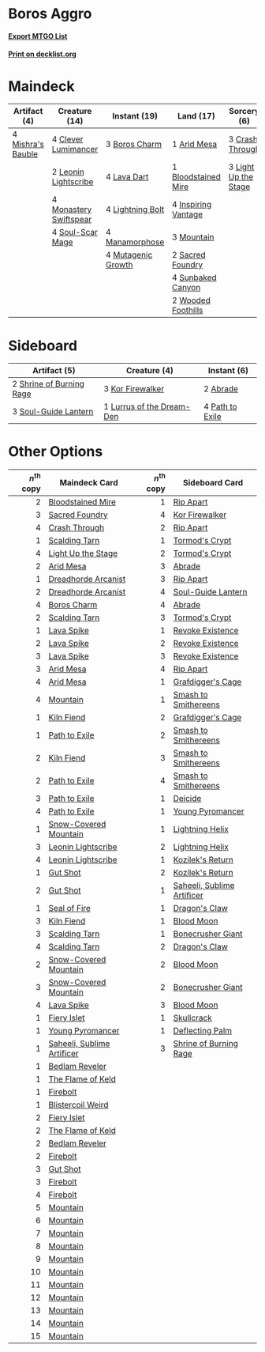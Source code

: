 # Boros Aggro

#### [Export MTGO List](../collection/Boros%20Aggro/Boros%20Aggro.txt)
#### [Print on decklist.org](http://decklist.org/?deckmain=1%09Arid%20Mesa%0A1%09Bloodstained%20Mire%0A3%09Boros%20Charm%0A4%09Clever%20Lumimancer%0A3%09Crash%20Through%0A4%09Inspiring%20Vantage%0A4%09Lava%20Dart%0A2%09Leonin%20Lightscribe%0A3%09Light%20Up%20the%20Stage%0A4%09Lightning%20Bolt%0A4%09Manamorphose%0A4%09Mishra's%20Bauble%0A4%09Monastery%20Swiftspear%0A3%09Mountain%0A4%09Mutagenic%20Growth%0A2%09Sacred%20Foundry%0A4%09Soul-Scar%20Mage%0A4%09Sunbaked%20Canyon%0A2%09Wooded%20Foothills&deckside=2%09Abrade%0A3%09Kor%20Firewalker%0A1%09Lurrus%20of%20the%20Dream-Den%0A4%09Path%20to%20Exile%0A2%09Shrine%20of%20Burning%20Rage%0A3%09Soul-Guide%20Lantern)
# Maindeck

|                                        Artifact (4)                                        |                                          Creature (14)                                          |                                        Instant (19)                                         |                                          Land (17)                                           |                                          Sorcery (6)                                          |
|--------------------------------------------------------------------------------------------|-------------------------------------------------------------------------------------------------|---------------------------------------------------------------------------------------------|----------------------------------------------------------------------------------------------|-----------------------------------------------------------------------------------------------|
|4 [Mishra's Bauble](http://gatherer.wizards.com/Pages/Card/Details.aspx?multiverseid=122122)|4 [Clever Lumimancer](http://gatherer.wizards.com/Pages/Card/Details.aspx?multiverseid=513487)   |3 [Boros Charm](http://gatherer.wizards.com/Pages/Card/Details.aspx?multiverseid=442188)     |1 [Arid Mesa](http://gatherer.wizards.com/Pages/Card/Details.aspx?multiverseid=405092)        |3 [Crash Through](http://gatherer.wizards.com/Pages/Card/Details.aspx?multiverseid=430777)     |
|                                                                                            |2 [Leonin Lightscribe](http://gatherer.wizards.com/Pages/Card/Details.aspx?multiverseid=513497)  |4 [Lava Dart](http://gatherer.wizards.com/Pages/Card/Details.aspx?multiverseid=29766)        |1 [Bloodstained Mire](http://gatherer.wizards.com/Pages/Card/Details.aspx?multiverseid=405094)|3 [Light Up the Stage](http://gatherer.wizards.com/Pages/Card/Details.aspx?multiverseid=457251)|
|                                                                                            |4 [Monastery Swiftspear](http://gatherer.wizards.com/Pages/Card/Details.aspx?multiverseid=438706)|4 [Lightning Bolt](http://gatherer.wizards.com/Pages/Card/Details.aspx?multiverseid=806)     |4 [Inspiring Vantage](http://gatherer.wizards.com/Pages/Card/Details.aspx?multiverseid=417819)|                                                                                               |
|                                                                                            |4 [Soul-Scar Mage](http://gatherer.wizards.com/Pages/Card/Details.aspx?multiverseid=426850)      |4 [Manamorphose](http://gatherer.wizards.com/Pages/Card/Details.aspx?multiverseid=370568)    |3 [Mountain](http://gatherer.wizards.com/Pages/Card/Details.aspx?multiverseid=439859)         |                                                                                               |
|                                                                                            |                                                                                                 |4 [Mutagenic Growth](http://gatherer.wizards.com/Pages/Card/Details.aspx?multiverseid=397717)|2 [Sacred Foundry](http://gatherer.wizards.com/Pages/Card/Details.aspx?multiverseid=405106)   |                                                                                               |
|                                                                                            |                                                                                                 |                                                                                             |4 [Sunbaked Canyon](http://gatherer.wizards.com/Pages/Card/Details.aspx?multiverseid=464196)  |                                                                                               |
|                                                                                            |                                                                                                 |                                                                                             |2 [Wooded Foothills](http://gatherer.wizards.com/Pages/Card/Details.aspx?multiverseid=405116) |                                                                                               |


# Sideboard

|                                           Artifact (5)                                            |                                            Creature (4)                                            |                                       Instant (6)                                        |
|---------------------------------------------------------------------------------------------------|----------------------------------------------------------------------------------------------------|------------------------------------------------------------------------------------------|
|2 [Shrine of Burning Rage](http://gatherer.wizards.com/Pages/Card/Details.aspx?multiverseid=218018)|3 [Kor Firewalker](http://gatherer.wizards.com/Pages/Card/Details.aspx?multiverseid=442010)         |2 [Abrade](http://gatherer.wizards.com/Pages/Card/Details.aspx?multiverseid=430772)       |
|3 [Soul-Guide Lantern](http://gatherer.wizards.com/Pages/Card/Details.aspx?multiverseid=476488)    |1 [Lurrus of the Dream-Den](http://gatherer.wizards.com/Pages/Card/Details.aspx?multiverseid=479746)|4 [Path to Exile](http://gatherer.wizards.com/Pages/Card/Details.aspx?multiverseid=220511)|


# Other Options

|*n*<sup>th</sup> copy|                                            Maindeck Card                                            |*n*<sup>th</sup> copy|                                           Sideboard Card                                            |
|--------------------:|-----------------------------------------------------------------------------------------------------|--------------------:|-----------------------------------------------------------------------------------------------------|
|                    2|[Bloodstained Mire](http://gatherer.wizards.com/Pages/Card/Details.aspx?multiverseid=405094)         |                    1|[Rip Apart](http://gatherer.wizards.com/Pages/Card/Details.aspx?multiverseid=513717)                 |
|                    3|[Sacred Foundry](http://gatherer.wizards.com/Pages/Card/Details.aspx?multiverseid=405106)            |                    4|[Kor Firewalker](http://gatherer.wizards.com/Pages/Card/Details.aspx?multiverseid=442010)            |
|                    4|[Crash Through](http://gatherer.wizards.com/Pages/Card/Details.aspx?multiverseid=430777)             |                    2|[Rip Apart](http://gatherer.wizards.com/Pages/Card/Details.aspx?multiverseid=513717)                 |
|                    1|[Scalding Tarn](http://gatherer.wizards.com/Pages/Card/Details.aspx?multiverseid=405107)             |                    1|[Tormod's Crypt](http://gatherer.wizards.com/Pages/Card/Details.aspx?multiverseid=389723)            |
|                    4|[Light Up the Stage](http://gatherer.wizards.com/Pages/Card/Details.aspx?multiverseid=457251)        |                    2|[Tormod's Crypt](http://gatherer.wizards.com/Pages/Card/Details.aspx?multiverseid=389723)            |
|                    2|[Arid Mesa](http://gatherer.wizards.com/Pages/Card/Details.aspx?multiverseid=405092)                 |                    3|[Abrade](http://gatherer.wizards.com/Pages/Card/Details.aspx?multiverseid=430772)                    |
|                    1|[Dreadhorde Arcanist](http://gatherer.wizards.com/Pages/Card/Details.aspx?multiverseid=461052)       |                    3|[Rip Apart](http://gatherer.wizards.com/Pages/Card/Details.aspx?multiverseid=513717)                 |
|                    2|[Dreadhorde Arcanist](http://gatherer.wizards.com/Pages/Card/Details.aspx?multiverseid=461052)       |                    4|[Soul-Guide Lantern](http://gatherer.wizards.com/Pages/Card/Details.aspx?multiverseid=476488)        |
|                    4|[Boros Charm](http://gatherer.wizards.com/Pages/Card/Details.aspx?multiverseid=442188)               |                    4|[Abrade](http://gatherer.wizards.com/Pages/Card/Details.aspx?multiverseid=430772)                    |
|                    2|[Scalding Tarn](http://gatherer.wizards.com/Pages/Card/Details.aspx?multiverseid=405107)             |                    3|[Tormod's Crypt](http://gatherer.wizards.com/Pages/Card/Details.aspx?multiverseid=389723)            |
|                    1|[Lava Spike](http://gatherer.wizards.com/Pages/Card/Details.aspx?multiverseid=79084)                 |                    1|[Revoke Existence](http://gatherer.wizards.com/Pages/Card/Details.aspx?multiverseid=378397)          |
|                    2|[Lava Spike](http://gatherer.wizards.com/Pages/Card/Details.aspx?multiverseid=79084)                 |                    2|[Revoke Existence](http://gatherer.wizards.com/Pages/Card/Details.aspx?multiverseid=378397)          |
|                    3|[Lava Spike](http://gatherer.wizards.com/Pages/Card/Details.aspx?multiverseid=79084)                 |                    3|[Revoke Existence](http://gatherer.wizards.com/Pages/Card/Details.aspx?multiverseid=378397)          |
|                    3|[Arid Mesa](http://gatherer.wizards.com/Pages/Card/Details.aspx?multiverseid=405092)                 |                    4|[Rip Apart](http://gatherer.wizards.com/Pages/Card/Details.aspx?multiverseid=513717)                 |
|                    4|[Arid Mesa](http://gatherer.wizards.com/Pages/Card/Details.aspx?multiverseid=405092)                 |                    1|[Grafdigger's Cage](http://gatherer.wizards.com/Pages/Card/Details.aspx?multiverseid=278452)         |
|                    4|[Mountain](http://gatherer.wizards.com/Pages/Card/Details.aspx?multiverseid=439859)                  |                    1|[Smash to Smithereens](http://gatherer.wizards.com/Pages/Card/Details.aspx?multiverseid=397795)      |
|                    1|[Kiln Fiend](http://gatherer.wizards.com/Pages/Card/Details.aspx?multiverseid=416924)                |                    2|[Grafdigger's Cage](http://gatherer.wizards.com/Pages/Card/Details.aspx?multiverseid=278452)         |
|                    1|[Path to Exile](http://gatherer.wizards.com/Pages/Card/Details.aspx?multiverseid=220511)             |                    2|[Smash to Smithereens](http://gatherer.wizards.com/Pages/Card/Details.aspx?multiverseid=397795)      |
|                    2|[Kiln Fiend](http://gatherer.wizards.com/Pages/Card/Details.aspx?multiverseid=416924)                |                    3|[Smash to Smithereens](http://gatherer.wizards.com/Pages/Card/Details.aspx?multiverseid=397795)      |
|                    2|[Path to Exile](http://gatherer.wizards.com/Pages/Card/Details.aspx?multiverseid=220511)             |                    4|[Smash to Smithereens](http://gatherer.wizards.com/Pages/Card/Details.aspx?multiverseid=397795)      |
|                    3|[Path to Exile](http://gatherer.wizards.com/Pages/Card/Details.aspx?multiverseid=220511)             |                    1|[Deicide](http://gatherer.wizards.com/Pages/Card/Details.aspx?multiverseid=380395)                   |
|                    4|[Path to Exile](http://gatherer.wizards.com/Pages/Card/Details.aspx?multiverseid=220511)             |                    1|[Young Pyromancer](http://gatherer.wizards.com/Pages/Card/Details.aspx?multiverseid=426592)          |
|                    1|[Snow-Covered Mountain](http://gatherer.wizards.com/Pages/Card/Details.aspx?multiverseid=121233)     |                    1|[Lightning Helix](http://gatherer.wizards.com/Pages/Card/Details.aspx?multiverseid=249386)           |
|                    3|[Leonin Lightscribe](http://gatherer.wizards.com/Pages/Card/Details.aspx?multiverseid=513497)        |                    2|[Lightning Helix](http://gatherer.wizards.com/Pages/Card/Details.aspx?multiverseid=249386)           |
|                    4|[Leonin Lightscribe](http://gatherer.wizards.com/Pages/Card/Details.aspx?multiverseid=513497)        |                    1|[Kozilek's Return](http://gatherer.wizards.com/Pages/Card/Details.aspx?multiverseid=407608)          |
|                    1|[Gut Shot](http://gatherer.wizards.com/Pages/Card/Details.aspx?multiverseid=397673)                  |                    2|[Kozilek's Return](http://gatherer.wizards.com/Pages/Card/Details.aspx?multiverseid=407608)          |
|                    2|[Gut Shot](http://gatherer.wizards.com/Pages/Card/Details.aspx?multiverseid=397673)                  |                    1|[Saheeli, Sublime Artificer](http://gatherer.wizards.com/Pages/Card/Details.aspx?multiverseid=461161)|
|                    1|[Seal of Fire](http://gatherer.wizards.com/Pages/Card/Details.aspx?multiverseid=185817)              |                    1|[Dragon's Claw](http://gatherer.wizards.com/Pages/Card/Details.aspx?multiverseid=129527)             |
|                    3|[Kiln Fiend](http://gatherer.wizards.com/Pages/Card/Details.aspx?multiverseid=416924)                |                    1|[Blood Moon](http://gatherer.wizards.com/Pages/Card/Details.aspx?multiverseid=45386)                 |
|                    3|[Scalding Tarn](http://gatherer.wizards.com/Pages/Card/Details.aspx?multiverseid=405107)             |                    1|[Bonecrusher Giant](http://gatherer.wizards.com/Pages/Card/Details.aspx?multiverseid=473077)         |
|                    4|[Scalding Tarn](http://gatherer.wizards.com/Pages/Card/Details.aspx?multiverseid=405107)             |                    2|[Dragon's Claw](http://gatherer.wizards.com/Pages/Card/Details.aspx?multiverseid=129527)             |
|                    2|[Snow-Covered Mountain](http://gatherer.wizards.com/Pages/Card/Details.aspx?multiverseid=121233)     |                    2|[Blood Moon](http://gatherer.wizards.com/Pages/Card/Details.aspx?multiverseid=45386)                 |
|                    3|[Snow-Covered Mountain](http://gatherer.wizards.com/Pages/Card/Details.aspx?multiverseid=121233)     |                    2|[Bonecrusher Giant](http://gatherer.wizards.com/Pages/Card/Details.aspx?multiverseid=473077)         |
|                    4|[Lava Spike](http://gatherer.wizards.com/Pages/Card/Details.aspx?multiverseid=79084)                 |                    3|[Blood Moon](http://gatherer.wizards.com/Pages/Card/Details.aspx?multiverseid=45386)                 |
|                    1|[Fiery Islet](http://gatherer.wizards.com/Pages/Card/Details.aspx?multiverseid=464187)               |                    1|[Skullcrack](http://gatherer.wizards.com/Pages/Card/Details.aspx?multiverseid=366238)                |
|                    1|[Young Pyromancer](http://gatherer.wizards.com/Pages/Card/Details.aspx?multiverseid=426592)          |                    1|[Deflecting Palm](http://gatherer.wizards.com/Pages/Card/Details.aspx?multiverseid=386516)           |
|                    1|[Saheeli, Sublime Artificer](http://gatherer.wizards.com/Pages/Card/Details.aspx?multiverseid=461161)|                    3|[Shrine of Burning Rage](http://gatherer.wizards.com/Pages/Card/Details.aspx?multiverseid=218018)    |
|                    1|[Bedlam Reveler](http://gatherer.wizards.com/Pages/Card/Details.aspx?multiverseid=414415)            |                     |                                                                                                     |
|                    1|[The Flame of Keld](http://gatherer.wizards.com/Pages/Card/Details.aspx?multiverseid=443011)         |                     |                                                                                                     |
|                    1|[Firebolt](http://gatherer.wizards.com/Pages/Card/Details.aspx?multiverseid=189236)                  |                     |                                                                                                     |
|                    1|[Blistercoil Weird](http://gatherer.wizards.com/Pages/Card/Details.aspx?multiverseid=289222)         |                     |                                                                                                     |
|                    2|[Fiery Islet](http://gatherer.wizards.com/Pages/Card/Details.aspx?multiverseid=464187)               |                     |                                                                                                     |
|                    2|[The Flame of Keld](http://gatherer.wizards.com/Pages/Card/Details.aspx?multiverseid=443011)         |                     |                                                                                                     |
|                    2|[Bedlam Reveler](http://gatherer.wizards.com/Pages/Card/Details.aspx?multiverseid=414415)            |                     |                                                                                                     |
|                    2|[Firebolt](http://gatherer.wizards.com/Pages/Card/Details.aspx?multiverseid=189236)                  |                     |                                                                                                     |
|                    3|[Gut Shot](http://gatherer.wizards.com/Pages/Card/Details.aspx?multiverseid=397673)                  |                     |                                                                                                     |
|                    3|[Firebolt](http://gatherer.wizards.com/Pages/Card/Details.aspx?multiverseid=189236)                  |                     |                                                                                                     |
|                    4|[Firebolt](http://gatherer.wizards.com/Pages/Card/Details.aspx?multiverseid=189236)                  |                     |                                                                                                     |
|                    5|[Mountain](http://gatherer.wizards.com/Pages/Card/Details.aspx?multiverseid=439859)                  |                     |                                                                                                     |
|                    6|[Mountain](http://gatherer.wizards.com/Pages/Card/Details.aspx?multiverseid=439859)                  |                     |                                                                                                     |
|                    7|[Mountain](http://gatherer.wizards.com/Pages/Card/Details.aspx?multiverseid=439859)                  |                     |                                                                                                     |
|                    8|[Mountain](http://gatherer.wizards.com/Pages/Card/Details.aspx?multiverseid=439859)                  |                     |                                                                                                     |
|                    9|[Mountain](http://gatherer.wizards.com/Pages/Card/Details.aspx?multiverseid=439859)                  |                     |                                                                                                     |
|                   10|[Mountain](http://gatherer.wizards.com/Pages/Card/Details.aspx?multiverseid=439859)                  |                     |                                                                                                     |
|                   11|[Mountain](http://gatherer.wizards.com/Pages/Card/Details.aspx?multiverseid=439859)                  |                     |                                                                                                     |
|                   12|[Mountain](http://gatherer.wizards.com/Pages/Card/Details.aspx?multiverseid=439859)                  |                     |                                                                                                     |
|                   13|[Mountain](http://gatherer.wizards.com/Pages/Card/Details.aspx?multiverseid=439859)                  |                     |                                                                                                     |
|                   14|[Mountain](http://gatherer.wizards.com/Pages/Card/Details.aspx?multiverseid=439859)                  |                     |                                                                                                     |
|                   15|[Mountain](http://gatherer.wizards.com/Pages/Card/Details.aspx?multiverseid=439859)                  |                     |                                                                                                     |


